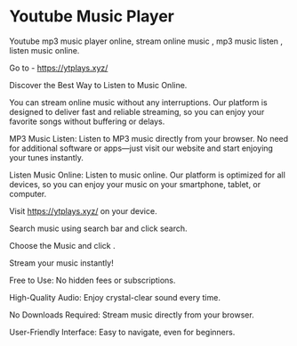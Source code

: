 # Youtube Music Player
Youtube mp3 music player online,  stream online music , mp3 music listen , listen music online.

Go to -  https://ytplays.xyz/

Discover the Best Way to Listen to Music Online.

You can stream online music without any interruptions. Our platform is designed to deliver fast and reliable streaming, so you can enjoy your favorite songs without buffering or delays.

MP3 Music Listen:
Listen to MP3 music directly from your browser. No need for additional software or apps—just visit our website and start enjoying your tunes instantly.

Listen Music Online:
Listen to music online. Our platform is optimized for all devices, so you can enjoy your music on your smartphone, tablet, or computer.

Visit https://ytplays.xyz/ on your device.

Search music using search bar and click search.

Choose the Music and click .

Stream your music instantly!

Free to Use: No hidden fees or subscriptions.

High-Quality Audio: Enjoy crystal-clear sound every time.

No Downloads Required: Stream music directly from your browser.

User-Friendly Interface: Easy to navigate, even for beginners.
